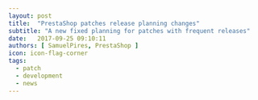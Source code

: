 ```yaml
---
layout: post
title:  "PrestaShop patches release planning changes"
subtitle: "A new fixed planning for patches with frequent releases"
date:   2017-09-25 09:10:11
authors: [ SamuelPires, PrestaShop ]
icon: icon-flag-corner
tags:
  - patch
  - development
  - news
---
```

